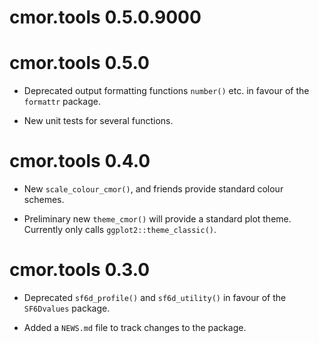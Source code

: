 # cmor.tools 0.5.0.9000

# cmor.tools 0.5.0

* Deprecated output formatting functions `number()` etc. in favour of the
  `formattr` package.

* New unit tests for several functions.

# cmor.tools 0.4.0

* New `scale_colour_cmor()`, and friends provide standard colour schemes.

* Preliminary new `theme_cmor()` will provide a standard plot theme. Currently
  only calls `ggplot2::theme_classic()`.

# cmor.tools 0.3.0

* Deprecated `sf6d_profile()` and `sf6d_utility()` in favour of the
    `SF6Dvalues` package.

* Added a `NEWS.md` file to track changes to the package.
